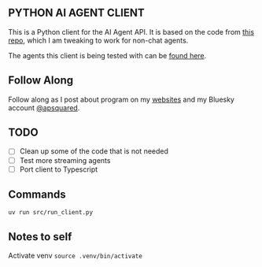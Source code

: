 ## PYTHON AI AGENT CLIENT

This is a Python client for the AI Agent API.  It is based on the code from [this repo](https://github.com/JoshuaC215/agent-service-toolkit), which I am tweaking to work for non-chat agents.

The agents this client is being tested with can be [found here](https://github.com/apsquared/lg-agents).

## Follow Along

Follow along as I post about program on my [websites](https://apsquared.co) and my Bluesky account [@apsquared](https://bsky.app/profile/apsquared.bsky.social).

## TODO
- [ ] Clean up some of the code that is not needed
- [ ] Test more streaming agents
- [ ] Port client to Typescript

## Commands

`uv run src/run_client.py`

## Notes to self

Activate venv
`source .venv/bin/activate`